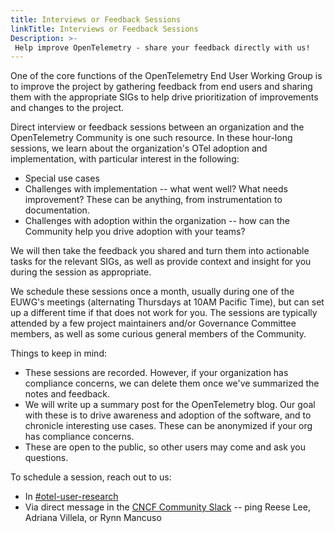 ```yaml
---
title: Interviews or Feedback Sessions
linkTitle: Interviews or Feedback Sessions
Description: >-
 Help improve OpenTelemetry - share your feedback directly with us!
---
```


One of the core functions of the OpenTelemetry End User Working Group is 
to improve the project by gathering feedback from end users and sharing
them with the appropriate SIGs to help drive prioritization of 
improvements and changes to the project. 

Direct interview or feedback sessions between an organization and the 
OpenTelemetry Community is one such resource. In these hour-long sessions, 
we learn about the organization's OTel adoption and implementation, with 
particular interest in the following:

* Special use cases 
* Challenges with implementation -- what went well? What needs improvement? 
  These can be anything, from instrumentation to documentation. 
* Challenges with adoption within the organization -- how can the 
  Community help you drive adoption with your teams? 

We will then take the feedback you shared and turn them into actionable tasks 
for the relevant SIGs, as well as provide context and insight for you during
the session as appropriate. 

We schedule these sessions once a month, usually during one of the EUWG's
meetings (alternating Thursdays at 10AM Pacific Time), but can set up a 
different time if that does not work for you. The sessions are typically 
attended by a few project maintainers and/or Governance Committee members, 
as well as some curious general members of the Community. 

Things to keep in mind:
* These sessions are recorded. However, if your organization has compliance
  concerns, we can delete them once we've summarized the notes and feedback. 
* We will write up a summary post for the OpenTelemetry blog. Our goal with
  these is to drive awareness and adoption of the software, and to chronicle
  interesting use cases. These can be anonymized if your org has compliance
  concerns. 
* These are open to the public, so other users may come and ask you questions.
  
To schedule a session, reach out to us:
* In [#otel-user-research](https://cloud-native.slack.com/archives/C01RT3MSWGZ)
* Via direct message in the [CNCF Community Slack](https://communityinviter.com/apps/cloud-native/cncf)  -- ping Reese Lee, Adriana Villela, or Rynn Mancuso
